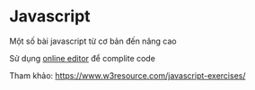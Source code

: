 # Javascript

Một số bài javascript từ cơ bản đến nâng cao

Sử dụng [online editor](https://js.do/) để complite code

Tham khảo: https://www.w3resource.com/javascript-exercises/
